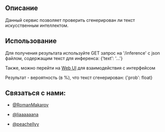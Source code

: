 ## Описание

Данный сервис позволяет проверить сгенерирован ли текст искусственным интеллектом.

## Использование

Для получения результата используйте GET запрос на '/inference' с json файлом, содержащим текст для инференса: {'text': '...'}

Также, можно перейти на [Web UI](http://localhost:8000/static/index.html) для взаимодействия с интерфейсом

Результат - вероятность (в %), что текст сгенерирован: {'prob': float}

## Связаться с нами:

- [@RomanMakarov](https://t.me/RomanMakar0v)

- [@liaaaaaana](https://t.me/liaaaaaana)

- [@peachellyy](https://t.me/peachellyy)